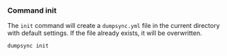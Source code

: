 
### Command init

The `init` command will create a `dumpsync.yml` file in the current directory with default settings. If the file already exists, it will be overwritten.

```bash
dumpsync init
```